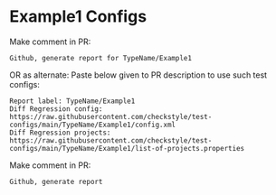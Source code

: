 # Example1 Configs
Make comment in PR:
```
Github, generate report for TypeName/Example1
```
OR as alternate:
Paste below given to PR description to use such test configs:
```
Report label: TypeName/Example1
Diff Regression config: https://raw.githubusercontent.com/checkstyle/test-configs/main/TypeName/Example1/config.xml
Diff Regression projects: https://raw.githubusercontent.com/checkstyle/test-configs/main/TypeName/Example1/list-of-projects.properties
```
Make comment in PR:
```
Github, generate report
```
